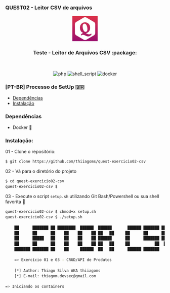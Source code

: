 ### QUEST02 - Leitor CSV de arquivos

<div align="center">
    <p>
        <a href="https://github.com/thiiagoms/quest-exercicio02-csv">
          <img src="assets/img/quest.png" alt="Logo" width="80" height="80">
        </a>
        <h3 align="center">Teste - Leitor de Arquivos CSV :package:</h3>
    </p>
    <br>
    <p float="left">
        <img src="https://img.shields.io/badge/PHP-777BB4?style=for-the-badge&logo=php&logoColor=white"
            alt="php" width="70">
        <img src="https://img.shields.io/badge/shell_script-%23121011.svg?style=for-the-badge&logo=gnu-bash&logoColor=white"
            alt="shell_script" width="100">
        <img src="https://img.shields.io/badge/docker-%230db7ed.svg?style=for-the-badge&logo=docker&logoColor=white"
            alt="docker" width="100">
    </p>
</div>

### [PT-BR] Processo de SetUp :brazil:

- [Dependências](#Dependencies)
- [Instalação](#Install)


### Dependências

- Docker :whale:

### Instalação:

01 - Clone o repositório:
```bash
$ git clone https://github.com/thiiagoms/quest-exercicio02-csv
```

02 - Vá para o diretório do projeto
```bash
$ cd quest-exercicio02-csv
quest-exercicio02-csv $
```

03 - Execute o script `setup.sh` utilizando Git Bash/Powershell ou sua shell favorita :shell:
```bash
quest-exercicio02-csv $ chmod+x setup.sh
quest-exercicio02-csv $ ./setup.sh

    ██      ███████ ██ ████████  ██████  ██████       ██████ ███████ ██    ██ 
    ██      ██      ██    ██    ██    ██ ██   ██     ██      ██      ██    ██ 
    ██      █████   ██    ██    ██    ██ ██████      ██      ███████ ██    ██ 
    ██      ██      ██    ██    ██    ██ ██   ██     ██           ██  ██  ██  
    ███████ ███████ ██    ██     ██████  ██   ██      ██████ ███████   ████  

    => Exercício 01 e 03 - CRUD/API de Produtos

    [*] Author: Thiago Silva AKA thiiagoms
    [*] E-mail: thiagom.devsec@gmail.com

=> Iniciando os containers
```